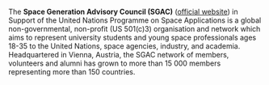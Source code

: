<p>
	The <b>Space Generation Advisory Council (SGAC)</b> (<a href="https://spacegeneration.org/">official website</a>) in Support of the United Nations Programme on Space Applications is a global non-governmental, non-profit (US 501(c)3) organisation and network which aims to represent university students and young space professionals ages 18-35 to the United Nations, space agencies, industry, and academia. Headquartered in Vienna, Austria, the SGAC network of members, volunteers and alumni has grown to more than 15 000 members representing more than 150 countries.
</p>
